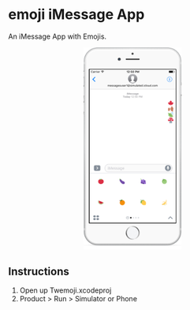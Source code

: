 # emoji iMessage App

An iMessage App with Emojis. 

<p align="center">
<img style="width: 200px;" src="screenshots/imessage-app.png" alt="Drawing" />
</p>

## Instructions

1. Open up Twemoji.xcodeproj
2. Product > Run > Simulator or Phone
